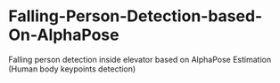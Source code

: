 # Falling-Person-Detection-based-On-AlphaPose
Falling person detection inside elevator based on AlphaPose Estimation (Human body keypoints detection)
